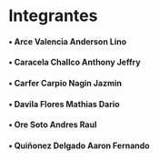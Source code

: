 # Integrantes
#### • Arce Valencia Anderson Lino
#### • Caracela Challco Anthony Jeffry
#### • Carfer Carpio Nagin Jazmin
#### • Davila Flores Mathias Dario
#### • Ore Soto Andres Raul
#### • Quiñonez Delgado Aaron Fernando
